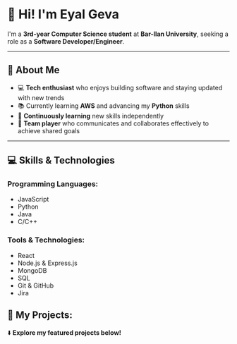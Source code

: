 # 👋 Hi! I'm Eyal Geva

I'm a **3rd-year Computer Science student** at **Bar-Ilan University**, seeking a role as a **Software Developer/Engineer**.

---

## 🌟 About Me
- 💻 **Tech enthusiast** who enjoys building software and staying updated with new trends
- 📚 Currently learning **AWS** and advancing my **Python** skills
- 🚀 **Continuously learning** new skills independently
- 🤝 **Team player** who communicates and collaborates effectively to achieve shared goals

---

## 💻 Skills & Technologies
### Programming Languages:
- JavaScript
- Python
- Java
- C/C++

### Tools & Technologies:
- React
- Node.js & Express.js
- MongoDB
- SQL
- Git & GitHub
- Jira

## 📂 My Projects:
⬇️ **Explore my featured projects below!**
